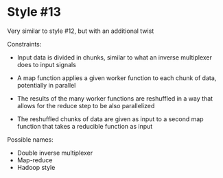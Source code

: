 Style #13
==============================

Very similar to style #12, but with an additional twist

Constraints:

- Input data is divided in chunks, similar to what an inverse multiplexer does to input signals

- A map function applies a given worker function to each chunk of data, potentially in parallel

- The results of the many worker functions are reshuffled in a way
  that allows for the reduce step to be also parallelized

- The reshuffled chunks of data are given as input to a second map
  function that takes a reducible function as input

Possible names:

- Double inverse multiplexer 
- Map-reduce 
- Hadoop style
